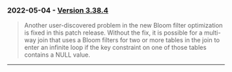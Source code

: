 ### 2022\-05\-04 \- [Version 3\.38\.4](releaselog/3_38_4.html)


> Another user\-discovered problem in the new Bloom filter optimization
> is fixed in this patch release. Without the fix, it is possible for
> a multi\-way join that uses a Bloom filters for two or more tables in
> the join to enter an infinite loop if the key constraint on one of those
> tables contains a NULL value.



---

